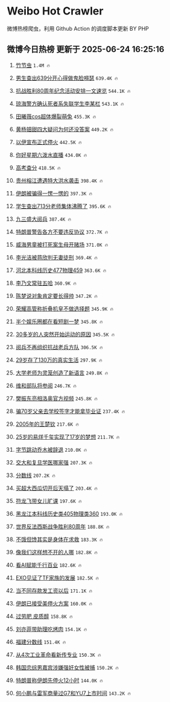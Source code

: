 # Weibo Hot Crawler 



微博热榜爬虫，利用 Github Action 的调度脚本更新 BY PHP 


## 微博今日热榜 更新于 2025-06-24 16:25:16 
1. [竹节虫](https://s.weibo.com/weibo?q=%E7%AB%B9%E8%8A%82%E8%99%AB&t=31&band_rank=1&Refer=top) `1.4M 🔥` 

1. [男生查出639分开心得做鬼脸嘚瑟](https://s.weibo.com/weibo?q=%23%E7%94%B7%E7%94%9F%E6%9F%A5%E5%87%BA639%E5%88%86%E5%BC%80%E5%BF%83%E5%BE%97%E5%81%9A%E9%AC%BC%E8%84%B8%E5%98%9A%E7%91%9F%23&t=31&band_rank=2&Refer=top) `639.4K 🔥` 

1. [抗战胜利80周年纪念活动安排一文速览](https://s.weibo.com/weibo?q=%23%E6%8A%97%E6%88%98%E8%83%9C%E5%88%A980%E5%91%A8%E5%B9%B4%E7%BA%AA%E5%BF%B5%E6%B4%BB%E5%8A%A8%E5%AE%89%E6%8E%92%E4%B8%80%E6%96%87%E9%80%9F%E8%A7%88%23&t=31&band_rank=3&Refer=top) `544.1K 🔥` 

1. [琼海警方确认死者系失联学生李某栏](https://s.weibo.com/weibo?q=%23%E7%90%BC%E6%B5%B7%E8%AD%A6%E6%96%B9%E7%A1%AE%E8%AE%A4%E6%AD%BB%E8%80%85%E7%B3%BB%E5%A4%B1%E8%81%94%E5%AD%A6%E7%94%9F%E6%9D%8E%E6%9F%90%E6%A0%8F%23&t=31&band_rank=4&Refer=top) `543.1K 🔥` 

1. [田曦薇cos超体爆裂萌兔](https://s.weibo.com/weibo?q=%23%E7%94%B0%E6%9B%A6%E8%96%87cos%E8%B6%85%E4%BD%93%E7%88%86%E8%A3%82%E8%90%8C%E5%85%94%23&t=31&band_rank=5&Refer=top) `455.3K 🔥` 

1. [黄杨钿甜四大疑问为何还没答案](https://s.weibo.com/weibo?q=%23%E9%BB%84%E6%9D%A8%E9%92%BF%E7%94%9C%E5%9B%9B%E5%A4%A7%E7%96%91%E9%97%AE%E4%B8%BA%E4%BD%95%E8%BF%98%E6%B2%A1%E7%AD%94%E6%A1%88%23&t=31&band_rank=6&Refer=top) `449.2K 🔥` 

1. [以伊宣布正式停火](https://s.weibo.com/weibo?q=%23%E4%BB%A5%E4%BC%8A%E5%AE%A3%E5%B8%83%E6%AD%A3%E5%BC%8F%E5%81%9C%E7%81%AB%23&t=31&band_rank=7&Refer=top) `442.5K 🔥` 

1. [你好星期六泼水直播](https://s.weibo.com/weibo?q=%23%E4%BD%A0%E5%A5%BD%E6%98%9F%E6%9C%9F%E5%85%AD%E6%B3%BC%E6%B0%B4%E7%9B%B4%E6%92%AD%23&t=31&band_rank=8&Refer=top) `434.0K 🔥` 

1. [高考查分](https://s.weibo.com/weibo?q=%23%E9%AB%98%E8%80%83%E6%9F%A5%E5%88%86%23&t=31&band_rank=9&Refer=top) `418.5K 🔥` 

1. [贵州榕江遭遇特大洪水袭击](https://s.weibo.com/weibo?q=%23%E8%B4%B5%E5%B7%9E%E6%A6%95%E6%B1%9F%E9%81%AD%E9%81%87%E7%89%B9%E5%A4%A7%E6%B4%AA%E6%B0%B4%E8%A2%AD%E5%87%BB%23&t=31&band_rank=10&Refer=top) `398.4K 🔥` 

1. [伊朗被骗得一愣一愣的](https://s.weibo.com/weibo?q=%23%E4%BC%8A%E6%9C%97%E8%A2%AB%E9%AA%97%E5%BE%97%E4%B8%80%E6%84%A3%E4%B8%80%E6%84%A3%E7%9A%84%23&t=31&band_rank=11&Refer=top) `397.3K 🔥` 

1. [学生查出713分老师集体沸腾了](https://s.weibo.com/weibo?q=%23%E5%AD%A6%E7%94%9F%E6%9F%A5%E5%87%BA713%E5%88%86%E8%80%81%E5%B8%88%E9%9B%86%E4%BD%93%E6%B2%B8%E8%85%BE%E4%BA%86%23&t=31&band_rank=12&Refer=top) `395.6K 🔥` 

1. [九三盛大阅兵](https://s.weibo.com/weibo?q=%23%E4%B9%9D%E4%B8%89%E7%9B%9B%E5%A4%A7%E9%98%85%E5%85%B5%23&t=31&band_rank=13&Refer=top) `387.4K 🔥` 

1. [特朗普警告各方不要违反协议](https://s.weibo.com/weibo?q=%23%E7%89%B9%E6%9C%97%E6%99%AE%E8%AD%A6%E5%91%8A%E5%90%84%E6%96%B9%E4%B8%8D%E8%A6%81%E8%BF%9D%E5%8F%8D%E5%8D%8F%E8%AE%AE%23&t=31&band_rank=14&Refer=top) `372.7K 🔥` 

1. [威海男童被打死案生母开赌场](https://s.weibo.com/weibo?q=%23%E5%A8%81%E6%B5%B7%E7%94%B7%E7%AB%A5%E8%A2%AB%E6%89%93%E6%AD%BB%E6%A1%88%E7%94%9F%E6%AF%8D%E5%BC%80%E8%B5%8C%E5%9C%BA%23&t=31&band_rank=15&Refer=top) `371.0K 🔥` 

1. [李光洁被蒋欣判无妻徒刑](https://s.weibo.com/weibo?q=%E6%9D%8E%E5%85%89%E6%B4%81%E8%A2%AB%E8%92%8B%E6%AC%A3%E5%88%A4%E6%97%A0%E5%A6%BB%E5%BE%92%E5%88%91&t=31&band_rank=16&Refer=top) `369.4K 🔥` 

1. [河北本科线历史477物理459](https://s.weibo.com/weibo?q=%23%E6%B2%B3%E5%8C%97%E6%9C%AC%E7%A7%91%E7%BA%BF%E5%8E%86%E5%8F%B2477%E7%89%A9%E7%90%86459%23&t=31&band_rank=17&Refer=top) `363.6K 🔥` 

1. [李乃文常驻五哈](https://s.weibo.com/weibo?q=%E6%9D%8E%E4%B9%83%E6%96%87%E5%B8%B8%E9%A9%BB%E4%BA%94%E5%93%88&t=31&band_rank=18&Refer=top) `360.9K 🔥` 

1. [陈梦说对象肯定要长得帅](https://s.weibo.com/weibo?q=%E9%99%88%E6%A2%A6%E8%AF%B4%E5%AF%B9%E8%B1%A1%E8%82%AF%E5%AE%9A%E8%A6%81%E9%95%BF%E5%BE%97%E5%B8%85&t=31&band_rank=19&Refer=top) `347.2K 🔥` 

1. [荣耀高管称折叠机皇不做选择题](https://s.weibo.com/weibo?q=%23%E8%8D%A3%E8%80%80%E9%AB%98%E7%AE%A1%E7%A7%B0%E6%8A%98%E5%8F%A0%E6%9C%BA%E7%9A%87%E4%B8%8D%E5%81%9A%E9%80%89%E6%8B%A9%E9%A2%98%23&t=31&band_rank=20&Refer=top) `345.9K 🔥` 

1. [半个娱乐圈都在看短剧一梦](https://s.weibo.com/weibo?q=%E5%8D%8A%E4%B8%AA%E5%A8%B1%E4%B9%90%E5%9C%88%E9%83%BD%E5%9C%A8%E7%9C%8B%E7%9F%AD%E5%89%A7%E4%B8%80%E6%A2%A6&t=31&band_rank=21&Refer=top) `345.8K 🔥` 

1. [30多岁的人突然开始运动的原因](https://s.weibo.com/weibo?q=30%E5%A4%9A%E5%B2%81%E7%9A%84%E4%BA%BA%E7%AA%81%E7%84%B6%E5%BC%80%E5%A7%8B%E8%BF%90%E5%8A%A8%E7%9A%84%E5%8E%9F%E5%9B%A0&t=31&band_rank=22&Refer=top) `345.5K 🔥` 

1. [阅兵不再组织抗战老兵方队](https://s.weibo.com/weibo?q=%23%E9%98%85%E5%85%B5%E4%B8%8D%E5%86%8D%E7%BB%84%E7%BB%87%E6%8A%97%E6%88%98%E8%80%81%E5%85%B5%E6%96%B9%E9%98%9F%23&t=31&band_rank=23&Refer=top) `306.5K 🔥` 

1. [29岁存了130万的真实生活](https://s.weibo.com/weibo?q=29%E5%B2%81%E5%AD%98%E4%BA%86130%E4%B8%87%E7%9A%84%E7%9C%9F%E5%AE%9E%E7%94%9F%E6%B4%BB&t=31&band_rank=24&Refer=top) `297.9K 🔥` 

1. [大学老师为灵笼创造了新语言](https://s.weibo.com/weibo?q=%E5%A4%A7%E5%AD%A6%E8%80%81%E5%B8%88%E4%B8%BA%E7%81%B5%E7%AC%BC%E5%88%9B%E9%80%A0%E4%BA%86%E6%96%B0%E8%AF%AD%E8%A8%80&t=31&band_rank=25&Refer=top) `249.8K 🔥` 

1. [维和部队将参阅](https://s.weibo.com/weibo?q=%23%E7%BB%B4%E5%92%8C%E9%83%A8%E9%98%9F%E5%B0%86%E5%8F%82%E9%98%85%23&t=31&band_rank=26&Refer=top) `246.7K 🔥` 

1. [樊振东亮相洛奥官方视频](https://s.weibo.com/weibo?q=%23%E6%A8%8A%E6%8C%AF%E4%B8%9C%E4%BA%AE%E7%9B%B8%E6%B4%9B%E5%A5%A5%E5%AE%98%E6%96%B9%E8%A7%86%E9%A2%91%23&t=31&band_rank=27&Refer=top) `245.8K 🔥` 

1. [骗70岁父亲去学校签字才能拿毕业证](https://s.weibo.com/weibo?q=%23%E9%AA%9770%E5%B2%81%E7%88%B6%E4%BA%B2%E5%8E%BB%E5%AD%A6%E6%A0%A1%E7%AD%BE%E5%AD%97%E6%89%8D%E8%83%BD%E6%8B%BF%E6%AF%95%E4%B8%9A%E8%AF%81%23&t=31&band_rank=28&Refer=top) `237.4K 🔥` 

1. [2005年的王楚钦](https://s.weibo.com/weibo?q=2005%E5%B9%B4%E7%9A%84%E7%8E%8B%E6%A5%9A%E9%92%A6&t=31&band_rank=29&Refer=top) `217.6K 🔥` 

1. [25岁的易烊千玺实现了17岁的梦想](https://s.weibo.com/weibo?q=25%E5%B2%81%E7%9A%84%E6%98%93%E7%83%8A%E5%8D%83%E7%8E%BA%E5%AE%9E%E7%8E%B0%E4%BA%8617%E5%B2%81%E7%9A%84%E6%A2%A6%E6%83%B3&t=31&band_rank=30&Refer=top) `211.7K 🔥` 

1. [字节跳动乔木被辞退](https://s.weibo.com/weibo?q=%23%E5%AD%97%E8%8A%82%E8%B7%B3%E5%8A%A8%E4%B9%94%E6%9C%A8%E8%A2%AB%E8%BE%9E%E9%80%80%23&t=31&band_rank=31&Refer=top) `210.0K 🔥` 

1. [交大和复旦学医哪家强](https://s.weibo.com/weibo?q=%E4%BA%A4%E5%A4%A7%E5%92%8C%E5%A4%8D%E6%97%A6%E5%AD%A6%E5%8C%BB%E5%93%AA%E5%AE%B6%E5%BC%BA&t=31&band_rank=32&Refer=top) `207.3K 🔥` 

1. [分数线](https://s.weibo.com/weibo?q=%E5%88%86%E6%95%B0%E7%BA%BF&t=31&band_rank=33&Refer=top) `207.2K 🔥` 

1. [买超大西瓜切开后天塌了](https://s.weibo.com/weibo?q=%23%E4%B9%B0%E8%B6%85%E5%A4%A7%E8%A5%BF%E7%93%9C%E5%88%87%E5%BC%80%E5%90%8E%E5%A4%A9%E5%A1%8C%E4%BA%86%23&t=31&band_rank=34&Refer=top) `203.4K 🔥` 

1. [符龙飞带女儿旷课](https://s.weibo.com/weibo?q=%23%E7%AC%A6%E9%BE%99%E9%A3%9E%E5%B8%A6%E5%A5%B3%E5%84%BF%E6%97%B7%E8%AF%BE%23&t=31&band_rank=35&Refer=top) `197.6K 🔥` 

1. [黑龙江本科线历史类405物理类360](https://s.weibo.com/weibo?q=%23%E9%BB%91%E9%BE%99%E6%B1%9F%E6%9C%AC%E7%A7%91%E7%BA%BF%E5%8E%86%E5%8F%B2%E7%B1%BB405%E7%89%A9%E7%90%86%E7%B1%BB360%23&t=31&band_rank=36&Refer=top) `193.0K 🔥` 

1. [世界反法西斯战争胜利80周年](https://s.weibo.com/weibo?q=%23%E4%B8%96%E7%95%8C%E5%8F%8D%E6%B3%95%E8%A5%BF%E6%96%AF%E6%88%98%E4%BA%89%E8%83%9C%E5%88%A980%E5%91%A8%E5%B9%B4%23&t=31&band_rank=37&Refer=top) `188.8K 🔥` 

1. [不饿但馋其实是身体在求救](https://s.weibo.com/weibo?q=%E4%B8%8D%E9%A5%BF%E4%BD%86%E9%A6%8B%E5%85%B6%E5%AE%9E%E6%98%AF%E8%BA%AB%E4%BD%93%E5%9C%A8%E6%B1%82%E6%95%91&t=31&band_rank=38&Refer=top) `183.3K 🔥` 

1. [像我们这样想不开的人哪](https://s.weibo.com/weibo?q=%23%E5%83%8F%E6%88%91%E4%BB%AC%E8%BF%99%E6%A0%B7%E6%83%B3%E4%B8%8D%E5%BC%80%E7%9A%84%E4%BA%BA%E5%93%AA%23&t=31&band_rank=39&Refer=top) `182.8K 🔥` 

1. [看AI赋能千行百业](https://s.weibo.com/weibo?q=%23%E7%9C%8BAI%E8%B5%8B%E8%83%BD%E5%8D%83%E8%A1%8C%E7%99%BE%E4%B8%9A%23&t=31&band_rank=40&Refer=top) `182.6K 🔥` 

1. [EXO见证了TF家族的发展](https://s.weibo.com/weibo?q=EXO%E8%A7%81%E8%AF%81%E4%BA%86TF%E5%AE%B6%E6%97%8F%E7%9A%84%E5%8F%91%E5%B1%95&t=31&band_rank=41&Refer=top) `182.5K 🔥` 

1. [当不同存款发工资以后](https://s.weibo.com/weibo?q=%E5%BD%93%E4%B8%8D%E5%90%8C%E5%AD%98%E6%AC%BE%E5%8F%91%E5%B7%A5%E8%B5%84%E4%BB%A5%E5%90%8E&t=31&band_rank=42&Refer=top) `171.1K 🔥` 

1. [伊朗已接受美停火方案](https://s.weibo.com/weibo?q=%23%E4%BC%8A%E6%9C%97%E5%B7%B2%E6%8E%A5%E5%8F%97%E7%BE%8E%E5%81%9C%E7%81%AB%E6%96%B9%E6%A1%88%23&t=31&band_rank=43&Refer=top) `160.0K 🔥` 

1. [过劳肥 皮质醇](https://s.weibo.com/weibo?q=%E8%BF%87%E5%8A%B3%E8%82%A5%20%E7%9A%AE%E8%B4%A8%E9%86%87&t=31&band_rank=44&Refer=top) `158.8K 🔥` 

1. [刘亦菲带助理吃烤肉](https://s.weibo.com/weibo?q=%23%E5%88%98%E4%BA%A6%E8%8F%B2%E5%B8%A6%E5%8A%A9%E7%90%86%E5%90%83%E7%83%A4%E8%82%89%23&t=31&band_rank=45&Refer=top) `154.1K 🔥` 

1. [福建分数线](https://s.weibo.com/weibo?q=%E7%A6%8F%E5%BB%BA%E5%88%86%E6%95%B0%E7%BA%BF&t=31&band_rank=46&Refer=top) `151.4K 🔥` 

1. [从4次工业革命看新传专业](https://s.weibo.com/weibo?q=%E4%BB%8E4%E6%AC%A1%E5%B7%A5%E4%B8%9A%E9%9D%A9%E5%91%BD%E7%9C%8B%E6%96%B0%E4%BC%A0%E4%B8%93%E4%B8%9A&t=31&band_rank=47&Refer=top) `150.3K 🔥` 

1. [韩国恋综男嘉宾涉嫌强奸女性被捕](https://s.weibo.com/weibo?q=%23%E9%9F%A9%E5%9B%BD%E6%81%8B%E7%BB%BC%E7%94%B7%E5%98%89%E5%AE%BE%E6%B6%89%E5%AB%8C%E5%BC%BA%E5%A5%B8%E5%A5%B3%E6%80%A7%E8%A2%AB%E6%8D%95%23&t=31&band_rank=48&Refer=top) `150.2K 🔥` 

1. [特朗普称伊朗先停火12小时](https://s.weibo.com/weibo?q=%23%E7%89%B9%E6%9C%97%E6%99%AE%E7%A7%B0%E4%BC%8A%E6%9C%97%E5%85%88%E5%81%9C%E7%81%AB12%E5%B0%8F%E6%97%B6%23&t=31&band_rank=49&Refer=top) `144.0K 🔥` 

1. [何小鹏与雷军商量过G7和YU7上市时间](https://s.weibo.com/weibo?q=%23%E4%BD%95%E5%B0%8F%E9%B9%8F%E4%B8%8E%E9%9B%B7%E5%86%9B%E5%95%86%E9%87%8F%E8%BF%87G7%E5%92%8CYU7%E4%B8%8A%E5%B8%82%E6%97%B6%E9%97%B4%23&t=31&band_rank=50&Refer=top) `143.2K 🔥` 

